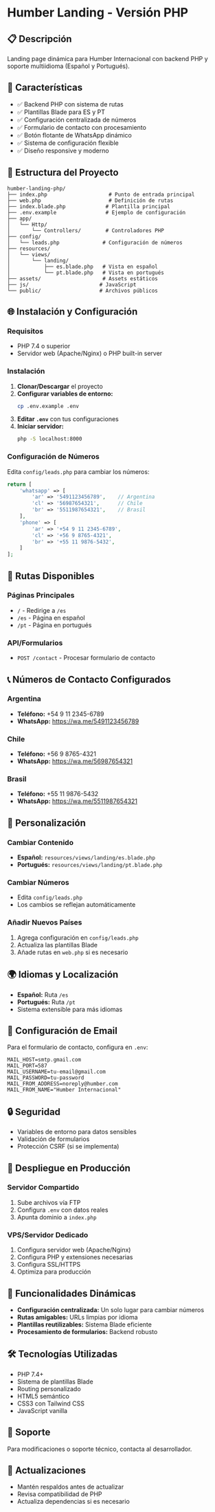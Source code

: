 # Humber Landing - Versión PHP

## 📋 Descripción
Landing page dinámica para Humber Internacional con backend PHP y soporte multiidioma (Español y Portugués).

## 🚀 Características
- ✅ Backend PHP con sistema de rutas
- ✅ Plantillas Blade para ES y PT
- ✅ Configuración centralizada de números
- ✅ Formulario de contacto con procesamiento
- ✅ Botón flotante de WhatsApp dinámico
- ✅ Sistema de configuración flexible
- ✅ Diseño responsive y moderno

## 📁 Estructura del Proyecto
```
humber-landing-php/
├── index.php                    # Punto de entrada principal
├── web.php                      # Definición de rutas
├── index.blade.php             # Plantilla principal
├── .env.example                # Ejemplo de configuración
├── app/
│   └── Http/
│       └── Controllers/        # Controladores PHP
├── config/
│   └── leads.php              # Configuración de números
├── resources/
│   └── views/
│       └── landing/
│           ├── es.blade.php   # Vista en español
│           └── pt.blade.php   # Vista en portugués
├── assets/                    # Assets estáticos
├── js/                       # JavaScript
└── public/                   # Archivos públicos
```

## 🌐 Instalación y Configuración

### Requisitos
- PHP 7.4 o superior
- Servidor web (Apache/Nginx) o PHP built-in server

### Instalación
1. **Clonar/Descargar** el proyecto
2. **Configurar variables de entorno:**
   ```bash
   cp .env.example .env
   ```
3. **Editar `.env`** con tus configuraciones
4. **Iniciar servidor:**
   ```bash
   php -S localhost:8000
   ```

### Configuración de Números
Edita `config/leads.php` para cambiar los números:
```php
return [
    'whatsapp' => [
        'ar' => '5491123456789',    // Argentina
        'cl' => '56987654321',      // Chile  
        'br' => '5511987654321',    // Brasil
    ],
    'phone' => [
        'ar' => '+54 9 11 2345-6789',
        'cl' => '+56 9 8765-4321', 
        'br' => '+55 11 9876-5432',
    ]
];
```

## 🔧 Rutas Disponibles

### Páginas Principales
- `/` - Redirige a `/es`
- `/es` - Página en español
- `/pt` - Página en portugués

### API/Formularios
- `POST /contact` - Procesar formulario de contacto

## 📞 Números de Contacto Configurados

### Argentina
- **Teléfono:** +54 9 11 2345-6789
- **WhatsApp:** https://wa.me/5491123456789

### Chile  
- **Teléfono:** +56 9 8765-4321
- **WhatsApp:** https://wa.me/56987654321

### Brasil
- **Teléfono:** +55 11 9876-5432
- **WhatsApp:** https://wa.me/5511987654321

## 🎨 Personalización

### Cambiar Contenido
- **Español:** `resources/views/landing/es.blade.php`
- **Portugués:** `resources/views/landing/pt.blade.php`

### Cambiar Números
- Edita `config/leads.php`
- Los cambios se reflejan automáticamente

### Añadir Nuevos Países
1. Agrega configuración en `config/leads.php`
2. Actualiza las plantillas Blade
3. Añade rutas en `web.php` si es necesario

## 🌍 Idiomas y Localización
- **Español:** Ruta `/es`
- **Portugués:** Ruta `/pt`
- Sistema extensible para más idiomas

## 📧 Configuración de Email
Para el formulario de contacto, configura en `.env`:
```env
MAIL_HOST=smtp.gmail.com
MAIL_PORT=587
MAIL_USERNAME=tu-email@gmail.com
MAIL_PASSWORD=tu-password
MAIL_FROM_ADDRESS=noreply@humber.com
MAIL_FROM_NAME="Humber Internacional"
```

## 🔒 Seguridad
- Variables de entorno para datos sensibles
- Validación de formularios
- Protección CSRF (si se implementa)

## 🚀 Despliegue en Producción

### Servidor Compartido
1. Sube archivos vía FTP
2. Configura `.env` con datos reales
3. Apunta dominio a `index.php`

### VPS/Servidor Dedicado
1. Configura servidor web (Apache/Nginx)
2. Configura PHP y extensiones necesarias
3. Configura SSL/HTTPS
4. Optimiza para producción

## 📱 Funcionalidades Dinámicas
- **Configuración centralizada:** Un solo lugar para cambiar números
- **Rutas amigables:** URLs limpias por idioma
- **Plantillas reutilizables:** Sistema Blade eficiente
- **Procesamiento de formularios:** Backend robusto

## 🛠️ Tecnologías Utilizadas
- PHP 7.4+
- Sistema de plantillas Blade
- Routing personalizado
- HTML5 semántico
- CSS3 con Tailwind CSS
- JavaScript vanilla

## 📧 Soporte
Para modificaciones o soporte técnico, contacta al desarrollador.

## 🔄 Actualizaciones
- Mantén respaldos antes de actualizar
- Revisa compatibilidad de PHP
- Actualiza dependencias si es necesario